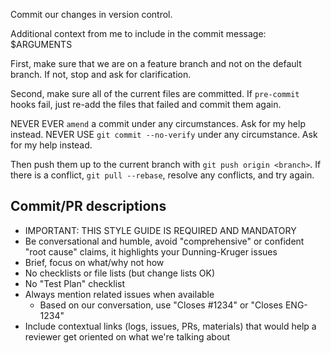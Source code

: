Commit our changes in version control.

Additional context from me to include in the commit message: $ARGUMENTS

First, make sure that we are on a feature branch and not on the default branch.
If not, stop and ask for clarification.

Second, make sure all of the current files are committed. If `pre-commit` hooks
fail, just re-add the files that failed and commit them again.

NEVER EVER `amend` a commit under any circumstances. Ask for my help instead.
NEVER USE `git commit --no-verify` under any circumstance. Ask for my help
instead.

Then push them up to the current branch with `git push origin <branch>`. If
there is a conflict, `git pull --rebase`, resolve any conflicts, and try again.

## Commit/PR descriptions

- IMPORTANT: THIS STYLE GUIDE IS REQUIRED AND MANDATORY
- Be conversational and humble, avoid "comprehensive" or confident
  "root cause" claims, it highlights your Dunning-Kruger issues
- Brief, focus on what/why not how
- No checklists or file lists (but change lists OK)
- No "Test Plan" checklist
- Always mention related issues when available
  - Based on our conversation, use "Closes #1234" or "Closes ENG-1234"
- Include contextual links (logs, issues, PRs, materials) that would help a
  reviewer get oriented on what we're talking about
